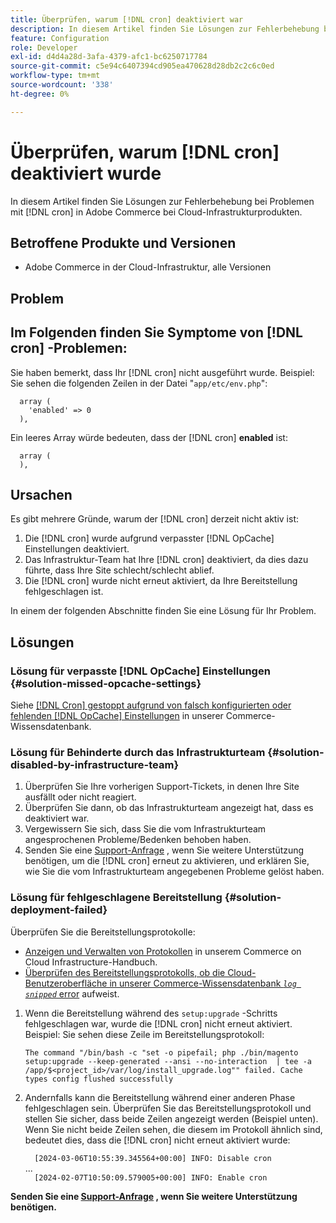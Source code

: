 ```yaml
---
title: Überprüfen, warum [!DNL cron] deaktiviert war
description: In diesem Artikel finden Sie Lösungen zur Fehlerbehebung bei Problemen mit Cron in Adobe Commerce bei Cloud-Infrastrukturprodukten.
feature: Configuration
role: Developer
exl-id: d4d4a28d-3afa-4379-afc1-bc6250717784
source-git-commit: c5e94c6407394cd905ea470628d28db2c2c6c0ed
workflow-type: tm+mt
source-wordcount: '338'
ht-degree: 0%

---
```


# Überprüfen, warum [!DNL cron] deaktiviert wurde

In diesem Artikel finden Sie Lösungen zur Fehlerbehebung bei Problemen mit [!DNL cron] in Adobe Commerce bei Cloud-Infrastrukturprodukten.

## Betroffene Produkte und Versionen

* Adobe Commerce in der Cloud-Infrastruktur, alle Versionen

## Problem

## Im Folgenden finden Sie Symptome von [!DNL cron] -Problemen:

Sie haben bemerkt, dass Ihr [!DNL cron] nicht ausgeführt wurde.
Beispiel: Sie sehen die folgenden Zeilen in der Datei &quot;`app/etc/env.php`&quot;:

```'cron' =>
  array (
    'enabled' => 0
  ),
```

Ein leeres Array würde bedeuten, dass der [!DNL cron] **enabled** ist:

```'cron' =>
  array (
  ),
```

## Ursachen

Es gibt mehrere Gründe, warum der [!DNL cron] derzeit nicht aktiv ist:

1. Die [!DNL cron] wurde aufgrund verpasster [!DNL OpCache] Einstellungen deaktiviert.
1. Das Infrastruktur-Team hat Ihre [!DNL cron] deaktiviert, da dies dazu führte, dass Ihre Site schlecht/schlecht ablief.
1. Die [!DNL cron] wurde nicht erneut aktiviert, da Ihre Bereitstellung fehlgeschlagen ist.

In einem der folgenden Abschnitte finden Sie eine Lösung für Ihr Problem.

## Lösungen

### Lösung für verpasste [!DNL OpCache] Einstellungen {#solution-missed-opcache-settings}

Siehe [[!DNL Cron] gestoppt aufgrund von falsch konfigurierten oder fehlenden [!DNL OpCache] Einstellungen](https://experienceleague.adobe.com/en/docs/commerce-knowledge-base/kb/troubleshooting/miscellaneous/crons-blocked-running-missing-opache-settings) in unserer Commerce-Wissensdatenbank.

### Lösung für Behinderte durch das Infrastrukturteam {#solution-disabled-by-infrastructure-team}

1. Überprüfen Sie Ihre vorherigen Support-Tickets, in denen Ihre Site ausfällt oder nicht reagiert.
1. Überprüfen Sie dann, ob das Infrastrukturteam angezeigt hat, dass es deaktiviert war.
1. Vergewissern Sie sich, dass Sie die vom Infrastrukturteam angesprochenen Probleme/Bedenken behoben haben.
1. Senden Sie eine [Support-Anfrage](https://experienceleague.adobe.com/en/docs/commerce-knowledge-base/kb/help-center-guide/magento-help-center-user-guide#support-tickets) , wenn Sie weitere Unterstützung benötigen, um die [!DNL cron] erneut zu aktivieren, und erklären Sie, wie Sie die vom Infrastrukturteam angegebenen Probleme gelöst haben.

### Lösung für fehlgeschlagene Bereitstellung {#solution-deployment-failed}

Überprüfen Sie die Bereitstellungsprotokolle:

* [ Anzeigen und Verwalten von Protokollen](https://experienceleague.adobe.com/en/docs/commerce-cloud-service/user-guide/develop/test/log-locations) in unserem Commerce on Cloud Infrastructure-Handbuch.
* [Überprüfen des Bereitstellungsprotokolls, ob die Cloud-Benutzeroberfläche in unserer Commerce-Wissensdatenbank *`log snipped`* error](https://experienceleague.adobe.com/en/docs/commerce-knowledge-base/kb/troubleshooting/miscellaneous/checking-deployment-log-if-the-cloud-ui-shows-log-snipped-error) aufweist.

1. Wenn die Bereitstellung während des `setup:upgrade` -Schritts fehlgeschlagen war, wurde die [!DNL cron] nicht erneut aktiviert.
Beispiel: Sie sehen diese Zeile im Bereitstellungsprotokoll:

   ```The command "/bin/bash -c "set -o pipefail; php ./bin/magento setup:upgrade --keep-generated --ansi --no-interaction  | tee -a /app/$<project_id>/var/log/install_upgrade.log"" failed. Cache types config flushed successfully```

1. Andernfalls kann die Bereitstellung während einer anderen Phase fehlgeschlagen sein. Überprüfen Sie das Bereitstellungsprotokoll und stellen Sie sicher, dass beide Zeilen angezeigt werden (Beispiel unten). Wenn Sie nicht beide Zeilen sehen, die diesem im Protokoll ähnlich sind, bedeutet dies, dass die [!DNL cron] nicht erneut aktiviert wurde:

   ```  [2024-03-06T10:55:39.345564+00:00] INFO: Disable cron```<br>
...<br>
   ```  [2024-02-07T10:50:09.579005+00:00] INFO: Enable cron```

**Senden Sie eine [Support-Anfrage](https://experienceleague.adobe.com/en/docs/commerce-knowledge-base/kb/help-center-guide/magento-help-center-user-guide#support-tickets) , wenn Sie weitere Unterstützung benötigen.**
